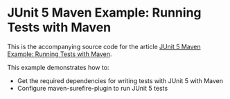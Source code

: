 # JUnit 5 Maven Example: Running Tests with Maven

This is the accompanying source code for the article [JUnit 5 Maven Example: Running Tests with Maven](http://www.codingrevolution.com/junit-5-maven-example/).

This example demonstrates how to:

- Get the required dependencies for writing tests with JUnit 5 with Maven
- Configure maven-surefire-plugin to run JUnit 5 tests
